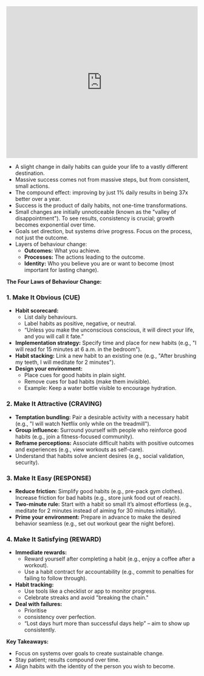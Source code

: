 <iframe width="100%" height="400" src="https://www.youtube.com/embed/PZ7lDrwYdZc?si=QCryDcc6UV7KzMZv" title="YouTube video player" frameborder="0" allow="accelerometer; autoplay; clipboard-write; encrypted-media; gyroscope; picture-in-picture; web-share" referrerpolicy="strict-origin-when-cross-origin" allowfullscreen></iframe>

- A slight change in daily habits can guide your life to a vastly different destination.
- Massive success comes not from massive steps, but from consistent, small actions.
- The compound effect: improving by just 1% daily results in being 37x better over a year.
- Success is the product of daily habits, not one-time transformations.
- Small changes are initially unnoticeable (known as the "valley of disappointment"). To see results, consistency is crucial; growth becomes exponential over time.
- Goals set direction, but systems drive progress. Focus on the process, not just the outcome.
- Layers of behaviour change:
    - **Outcomes:** What you achieve.
    - **Processes:** The actions leading to the outcome.
    - **Identity:** Who you believe you are or want to become (most important for lasting change).

**The Four Laws of Behaviour Change:**

### 1. Make It Obvious (CUE)

- **Habit scorecard:**
    - List daily behaviours.
    - Label habits as positive, negative, or neutral.
    - “Unless you make the unconscious conscious, it will direct your life, and you will call it fate.”
- **Implementation strategy:** Specify time and place for new habits (e.g., "I will read for 15 minutes at 6 a.m. in the bedroom").
- **Habit stacking:** Link a new habit to an existing one (e.g., "After brushing my teeth, I will meditate for 2 minutes").
- **Design your environment:**
    - Place cues for good habits in plain sight.
    - Remove cues for bad habits (make them invisible).
    - Example: Keep a water bottle visible to encourage hydration.
### 2. Make It Attractive (CRAVING)

- **Temptation bundling:** Pair a desirable activity with a necessary habit (e.g., "I will watch Netflix only while on the treadmill").
- **Group influence:** Surround yourself with people who reinforce good habits (e.g., join a fitness-focused community).
- **Reframe perceptions:** Associate difficult habits with positive outcomes and experiences (e.g., view workouts as self-care).
- Understand that habits solve ancient desires (e.g., social validation, security).

### 3. Make It Easy (RESPONSE)

- **Reduce friction:** Simplify good habits (e.g., pre-pack gym clothes). Increase friction for bad habits (e.g., store junk food out of reach).
- **Two-minute rule:** Start with a habit so small it’s almost effortless (e.g., meditate for 2 minutes instead of aiming for 30 minutes initially).
- **Prime your environment:** Prepare in advance to make the desired behavior seamless (e.g., set out workout gear the night before).

### 4. Make It Satisfying (REWARD)

- **Immediate rewards:**
    - Reward yourself after completing a habit (e.g., enjoy a coffee after a workout).
    - Use a habit contract for accountability (e.g., commit to penalties for failing to follow through).
- **Habit tracking:**
    - Use tools like a checklist or app to monitor progress.
    - Celebrate streaks and avoid "breaking the chain."
- **Deal with failures:**
    - Prioritise
    - consistency over perfection.
    - “Lost days hurt more than successful days help” – aim to show up consistently.

**Key Takeaways:**
- Focus on systems over goals to create sustainable change.
- Stay patient; results compound over time.
- Align habits with the identity of the person you wish to become.